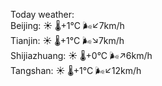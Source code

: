 Today weather:  
Beijing: ☀️ 🌡️+1°C 🌬️↙7km/h  
Tianjin: ☀️ 🌡️+1°C 🌬️↘7km/h  
Shijiazhuang: ☀️ 🌡️+0°C 🌬️↗6km/h  
Tangshan: ☀️ 🌡️+1°C 🌬️↙12km/h  
